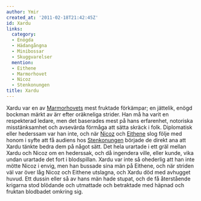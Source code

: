 ```yaml
---
author: Ymir
created_at: '2011-02-18T21:42:45Z'
id: Xardu
links:
  category:
  - Enögda
  - Hädangångna
  - Minibossar
  - Skuggvarelser
  mention:
  - Eithene
  - Marmorhovet
  - Nicoz
  - Stenkonungen
title: Xardu
---
```


Xardu var en av [Marmorhovets] mest fruktade förkämpar; en jättelik, enögd bockman märkt av ärr
efter oräkneliga strider. Han må ha varit en respekterad ledare, men det baserades mest på hans
erfarenhet, notoriska misstänksamhet och avsevärda förmåga att sätta skräck i folk. Diplomatisk
eller hederssam var han inte, och när [Nicoz] och [Eithene] slog följe med honom i syfte att få
audiens hos [Stenkonungen] började de direkt ana att Xardu tänkte bedra dem på något sätt. Det hela
urartade i ett gräl mellan Xardu och Nicoz om en hederssak, och då ingendera ville, eller kunde,
vika undan urartade det fort i blodspillan. Xardu var inte så ohederlig att han inte mötte Nicoz i
envig, men han bussade sina män på Eithene, och när striden väl var över låg Nicoz och Eithene
utslagna, och Xardu död med avhugget huvud. Ett dussin eller så av hans män hade stupat, och de få
återstående krigarna stod blödande och utmattade och betraktade med häpnad och fruktan blodbadet
omkring sig.

  [Marmorhovets]: Marmorhovet
  [Nicoz]: Nicoz
  [Eithene]: Eithene
  [Stenkonungen]: Stenkonungen